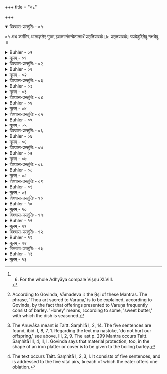 +++
title = "०६"

+++
<details open><summary>विश्वास-प्रस्तुतिः - ०१</summary>

०१  अथ कर्मभिर् आत्मकृतैर् गुरुम् इवात्मानंमन्येतात्मार्थे प्रसृतियावकं [k: प्रसृतयावकं] श्रपयेदुदितेषु नक्षत्रेषु ॥
</details>

<details><summary>Buhler - ०१</summary>

1. Now if a man feels his conscience charged with (evil) actions committed by himself, let him boil for himself (alone), when the stars have risen, a handful of barley, (and prepare) gruel (with that). [^1] 


[^1]:  6. For the whole Adhyāya compare Viṣṇu XLVIII.
</details>

<details><summary>मूलम् - ०१</summary>

०१  अथ कर्मभिर् आत्मकृतैर् गुरुम् इवात्मानंमन्येतात्मार्थे प्रसृतियावकं [k: प्रसृतयावकं] श्रपयेदुदितेषु नक्षत्रेषु ॥
</details>

<details><summary>विश्वास-प्रस्तुतिः - ०२</summary>

०२  न ततो ऽग्नौ जुहुयात् ॥
</details>

<details><summary>Buhler - ०२</summary>

2. Let him not perform the Vaiśvadeva oblation with (a portion of) that,
</details>

<details><summary>मूलम् - ०२</summary>

०२  न ततो ऽग्नौ जुहुयात् ॥
</details>

<details><summary>विश्वास-प्रस्तुतिः - ०३</summary>

०३  न चात्र बलिकर्म ॥
</details>

<details><summary>Buhler - ०३</summary>

3. Nor (shall) a Bali offering (be performed) on that (occasion).
</details>

<details><summary>मूलम् - ०३</summary>

०३  न चात्र बलिकर्म ॥
</details>

<details><summary>विश्वास-प्रस्तुतिः - ०४</summary>

०४  अशृतं श्रप्यमाणं शृतं चाभिमन्त्रयेत ॥
</details>

<details><summary>Buhler - ०४</summary>

4. Let him consecrate the barley before it is boiled, while it is being boiled, and after it has been boiled, with the (following) Mantras
</details>

<details><summary>मूलम् - ०४</summary>

०४  अशृतं श्रप्यमाणं शृतं चाभिमन्त्रयेत ॥
</details>

<details><summary>विश्वास-प्रस्तुतिः - ०५</summary>

०५  यवो ऽसि धान्यराजो ऽसि वारुणो मधुसंयुतः ।  
निर्णोदः सर्वपापानां पवित्रम् ऋषिभिः स्मृतम् ॥  
घृतं यवा मधु यवा आपो यवा अमृतं यवाः ।  
सर्वं पुनीत मे पापं यन् मया दुष्कृतं कृतम् ॥ [k: पुनथ]  
वाचा कृतं कर्म कृतं मनसा दुर्विचिन्तितम् ।  
अलक्ष्मीं कालकर्णीं च सर्वं पुनीत मे यवाः ॥ [k: कालरात्रीं ॥। पुनथ]  
श्वसूकरावधूतं च काकोच्छिष्टहतं च यत् । [k: श्वसूकरावधूतं यत्काकोच्छिष्टोपहतं च यत्]  
मातापित्रोर् अशुश्रूषां सर्वं पुनीत [k: पुनथ] मे यवाः ॥  
महापातकसंयुक्तं दारुणं राजकिल्बिषम् ।  
बालवृद्धम् अधर्मं च सर्वं पुनीत मे यवाः ॥ [k: बालवृत्तम्॥।पुनथ]  
सुवर्णस्तैन्यम् अव्रत्यम् अयाज्यस्य च याजनम् ।  
ब्राह्मणानां परीवादं सर्वं पुनीत मे यवाः ॥ [k: पुनथ]  
गणान्नं गणिकान्नं च शूद्रान्नं श्राद्धसूतकम् ।  
चोरस्यान्नं नवश्राद्धं सर्वं पुनीत मेयवाः ॥ इति ॥ [k: पुनथ]
</details>

<details><summary>Buhler - ०५</summary>

5. 'Thou art barley, thou art the king of grains, thou art sacred to Varuṇa and mixed with honey, the sages have proclaimed thee an expeller of all guilt and a means of purification.' [^2] 


[^2]:  According to Govinda, Vāmadeva is the Ṛṣi of these Mantras. The phrase, 'Thou art sacred to Varuṇa,' is to be explained, according to Govinda, by the fact that offerings presented to Varuṇa frequently consist of barley. 'Honey' means, according to some, 'sweet butter,' with which the dish is seasoned.

'Ye barley-grains are clarified butter and honey, ye barley-grains are water and ambrosia. May you remove my guilt and all my sins:'

'Those committed by words, by acts, and by evil thoughts; ill-fortune and the night of all-destroying time,--all that avert from me, ye barley-grains.'

'(From the sin of eating) food which had been worried by dogs or pigs, or which had been defiled by crows and impure men, from the sin of disobedience towards mother and father,--from all that purify me, ye barley-grains.'

'From the dreadful (guilt of) mortal sins and of the crime (of serving) a king, from the wrong done to infants or aged men, from (the guilt) of stealing gold, of breaking my vows, of sacrificing for an un-worthy man, of speaking evil of Brāhmaṇas,--from all that purify me, ye barley-grains.'

'From (the sin of eating) the food of many men, of harlots and of Śūdras, of (partaking of) funeral dinners and of (the food given by) persons who are unclean on account of a death or a birth, of that given by thieves, or at a funeral sacrifice offered to one who lately died,--from all that purify me, ye barley-grains.'
</details>

<details><summary>मूलम् - ०५</summary>

०५  यवो ऽसि धान्यराजो ऽसि वारुणो मधुसंयुतः ।  
निर्णोदः सर्वपापानां पवित्रम् ऋषिभिः स्मृतम् ॥  
घृतं यवा मधु यवा आपो यवा अमृतं यवाः ।  
सर्वं पुनीत मे पापं यन् मया दुष्कृतं कृतम् ॥ [k: पुनथ]  
वाचा कृतं कर्म कृतं मनसा दुर्विचिन्तितम् ।  
अलक्ष्मीं कालकर्णीं च सर्वं पुनीत मे यवाः ॥ [k: कालरात्रीं ॥। पुनथ]  
श्वसूकरावधूतं च काकोच्छिष्टहतं च यत् । [k: श्वसूकरावधूतं यत्काकोच्छिष्टोपहतं च यत्]  
मातापित्रोर् अशुश्रूषां सर्वं पुनीत [k: पुनथ] मे यवाः ॥  
महापातकसंयुक्तं दारुणं राजकिल्बिषम् ।  
बालवृद्धम् अधर्मं च सर्वं पुनीत मे यवाः ॥ [k: बालवृत्तम्॥।पुनथ]  
सुवर्णस्तैन्यम् अव्रत्यम् अयाज्यस्य च याजनम् ।  
ब्राह्मणानां परीवादं सर्वं पुनीत मे यवाः ॥ [k: पुनथ]  
गणान्नं गणिकान्नं च शूद्रान्नं श्राद्धसूतकम् ।  
चोरस्यान्नं नवश्राद्धं सर्वं पुनीत मेयवाः ॥ इति ॥ [k: पुनथ]
</details>

<details><summary>विश्वास-प्रस्तुतिः - ०६</summary>

०६  श्रप्यमाणे रक्षां कुर्यात् । नमो रुद्राय भूताधिपतये ।द्यौः शान्ता । कृणुष्व पाजः प्रसितिं न पृथ्वीम् इत्य् एतेनानुवाकेन । ये देवाः पुरःसदो ऽग्निनेत्राः +रक्षोहण इति पञ्चभिः पर्यायैः । मा नस् तोके । ब्रह्मा देवानाम् इतिद्वाभ्याम् ॥ [k omits: इत्य् एतेनानुवाकेन]
</details>

<details><summary>Buhler - ०६</summary>

6. (While the barley) is being boiled, he must protect it (and recite the text), 'Adoration to Rudra, the lord of created beings; pacified is the sky;' the Anuvāka (beginning), 'Give strength;' the five sentences (beginning), 'The gods who are seated in front, led by Agni;' the two (texts), 'Do not hurt [^3]  our offspring,' (and) 'The Brahman-priest among the gods.'


[^3]:  The Anuvāka meant is Taitt. Saṃhitā I, 2, 14. The five sentences are found, ibid. I, 8, 7, 1. Regarding the text mā nastoke, 'do not hurt our offspring,' see above, III, 2, 9. The last p. 299 Mantra occurs Taitt. Saṃhitā III, 4, II, I. Govinda says that material protection, too, in the shape of an iron platter or cover is to be given to the boiling barley.
</details>

<details><summary>मूलम् - ०६</summary>

०६  श्रप्यमाणे रक्षां कुर्यात् । नमो रुद्राय भूताधिपतये ।द्यौः शान्ता । कृणुष्व पाजः प्रसितिं न पृथ्वीम् इत्य् एतेनानुवाकेन । ये देवाः पुरःसदो ऽग्निनेत्राः +रक्षोहण इति पञ्चभिः पर्यायैः । मा नस् तोके । ब्रह्मा देवानाम् इतिद्वाभ्याम् ॥ [k omits: इत्य् एतेनानुवाकेन]
</details>

<details><summary>विश्वास-प्रस्तुतिः - ०७</summary>

०७  शृतं च लघ्व् अश्नीयात् प्रयतः पात्रे निषिच्य ॥
</details>

<details><summary>Buhler - ०७</summary>

7. Having purified himself (by sipping water, &c.), he shall eat a little of the boiled (mess), after pouring it into (another) vessel.
</details>

<details><summary>मूलम् - ०७</summary>

०७  शृतं च लघ्व् अश्नीयात् प्रयतः पात्रे निषिच्य ॥
</details>

<details><summary>विश्वास-प्रस्तुतिः - ०८</summary>

०८  ये देवा मनोजाता मनोयुजः सुदक्षा दक्षपितारस् ते नःपान्तु ते नो ऽवन्तु तेभ्यो नमस् तेभ्यः स्वाहेति । आत्मनि जुहुयात् ॥
</details>

<details><summary>Buhler - ०८</summary>

8. Let him offer it as a sacrifice to the soul, (reciting the text), 'May the gods, who are born from the internal organ and joined to the internal organ, who are very strong, whose father is Dakṣa, protect us (and) guard us; adoration to them, to them Svāhā.' [^4] 


[^4]:  The text occurs Taitt. Saṃhitā I, 2, 3, I. It consists of five sentences, and is addressed to the five vital airs, to each of which the eater offers one oblation.
</details>

<details><summary>मूलम् - ०८</summary>

०८  ये देवा मनोजाता मनोयुजः सुदक्षा दक्षपितारस् ते नःपान्तु ते नो ऽवन्तु तेभ्यो नमस् तेभ्यः स्वाहेति । आत्मनि जुहुयात् ॥
</details>

<details><summary>विश्वास-प्रस्तुतिः - ०९</summary>

०९  त्रिरात्रं मेधार्थी ॥
</details>

<details><summary>Buhler - ०९</summary>

9. Let him who desires intelligence (subsist on such food during three (days and) nights.
</details>

<details><summary>मूलम् - ०९</summary>

०९  त्रिरात्रं मेधार्थी ॥
</details>

<details><summary>विश्वास-प्रस्तुतिः - १०</summary>

१०  षड्रात्रं पीत्वा पापकृच् छुद्धो भवति ॥
</details>

<details><summary>Buhler - १०</summary>

10. A sinner who drinks it during six (days and) nights becomes pure.
</details>

<details><summary>मूलम् - १०</summary>

१०  षड्रात्रं पीत्वा पापकृच् छुद्धो भवति ॥
</details>

<details><summary>विश्वास-प्रस्तुतिः - ११</summary>

११  सप्तरात्रं पीत्वा भ्रूणहननं गुरुतल्पगमनंसुवर्णस्तैन्यं सुरापानम् इति च पुनाति ॥
</details>

<details><summary>Buhler - ११</summary>

11. He who drinks it during seven (days and) nights is purified from (the guilt of) the murder of a learned Brāhmaṇa, of violating a Guru's bed, of stealing gold, and of drinking Surā.
</details>

<details><summary>मूलम् - ११</summary>

११  सप्तरात्रं पीत्वा भ्रूणहननं गुरुतल्पगमनंसुवर्णस्तैन्यं सुरापानम् इति च पुनाति ॥
</details>

<details><summary>विश्वास-प्रस्तुतिः - १२</summary>

१२  एकादशरात्रं पीत्वा पूर्वपुरुषकृतम् अपि पापं निर्णुदति ॥
</details>

<details><summary>Buhler - १२</summary>

12. He who drinks it during eleven (days and) nights, removes even the sins committed by his ancestors.
</details>

<details><summary>मूलम् - १२</summary>

१२  एकादशरात्रं पीत्वा पूर्वपुरुषकृतम् अपि पापं निर्णुदति ॥
</details>

<details><summary>विश्वास-प्रस्तुतिः - १३</summary>

१३  अपि वा गोनिष्क्रान्तानां यवानाम् एकविंशतिरात्रं पीत्वागणान् पश्यति गणाधिपतिं पश्यति विद्यां पश्यति विद्याधिपतिंपश्यतीत्य् आह भगवान् बौधायनः ॥
</details>

<details><summary>Buhler - १३</summary>

13. 'But he who during twenty-one days (drinks gruel made) of barley-grains which have passed through a cow, sees the Jaṇas and the lord of the Jaṇas, sees the goddess of learning and the lord of learning.' Thus speaks the venerable Baudhāyana.
</details>

<details><summary>मूलम् - १३</summary>

१३  अपि वा गोनिष्क्रान्तानां यवानाम् एकविंशतिरात्रं पीत्वागणान् पश्यति गणाधिपतिं पश्यति विद्यां पश्यति विद्याधिपतिंपश्यतीत्य् आह भगवान् बौधायनः ॥
</details>
